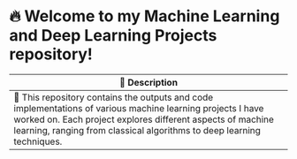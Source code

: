 # 🔥 Welcome to my Machine Learning and Deep Learning Projects repository! 

| 👀 Description |
|---------------------------|
| 📜 This repository contains the outputs and code implementations of various machine learning projects I have worked on. Each project explores different aspects of machine learning, ranging from classical algorithms to deep learning techniques. |

